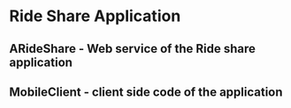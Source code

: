 # Ride Share Application

## ARideShare - Web service of the Ride share application
## MobileClient - client side code of the application
